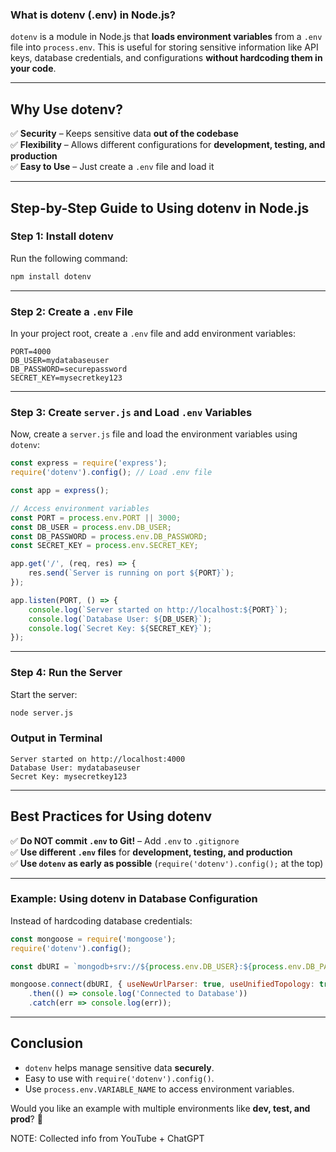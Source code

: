 ### **What is dotenv (.env) in Node.js?**  
`dotenv` is a module in Node.js that **loads environment variables** from a `.env` file into `process.env`. This is useful for storing sensitive information like API keys, database credentials, and configurations **without hardcoding them in your code**.

---

## **Why Use dotenv?**
✅ **Security** – Keeps sensitive data **out of the codebase**  
✅ **Flexibility** – Allows different configurations for **development, testing, and production**  
✅ **Easy to Use** – Just create a `.env` file and load it  

---

## **Step-by-Step Guide to Using dotenv in Node.js**
### **Step 1: Install dotenv**
Run the following command:
```sh
npm install dotenv
```

---

### **Step 2: Create a `.env` File**
In your project root, create a `.env` file and add environment variables:
```
PORT=4000
DB_USER=mydatabaseuser
DB_PASSWORD=securepassword
SECRET_KEY=mysecretkey123
```

---

### **Step 3: Create `server.js` and Load `.env` Variables**
Now, create a `server.js` file and load the environment variables using `dotenv`:

```js
const express = require('express');
require('dotenv').config(); // Load .env file

const app = express();

// Access environment variables
const PORT = process.env.PORT || 3000;
const DB_USER = process.env.DB_USER;
const DB_PASSWORD = process.env.DB_PASSWORD;
const SECRET_KEY = process.env.SECRET_KEY;

app.get('/', (req, res) => {
    res.send(`Server is running on port ${PORT}`);
});

app.listen(PORT, () => {
    console.log(`Server started on http://localhost:${PORT}`);
    console.log(`Database User: ${DB_USER}`);
    console.log(`Secret Key: ${SECRET_KEY}`);
});
```

---

### **Step 4: Run the Server**
Start the server:
```sh
node server.js
```

### **Output in Terminal**
```
Server started on http://localhost:4000
Database User: mydatabaseuser
Secret Key: mysecretkey123
```

---

## **Best Practices for Using dotenv**
✅ **Do NOT commit `.env` to Git!** – Add `.env` to `.gitignore`  
✅ **Use different `.env` files** for **development, testing, and production**  
✅ **Use `dotenv` as early as possible** (`require('dotenv').config();` at the top)  

---

### **Example: Using dotenv in Database Configuration**
Instead of hardcoding database credentials:
```js
const mongoose = require('mongoose');
require('dotenv').config();

const dbURI = `mongodb+srv://${process.env.DB_USER}:${process.env.DB_PASSWORD}@cluster.mongodb.net/mydatabase`;

mongoose.connect(dbURI, { useNewUrlParser: true, useUnifiedTopology: true })
    .then(() => console.log('Connected to Database'))
    .catch(err => console.log(err));
```

---

## **Conclusion**
- `dotenv` helps manage sensitive data **securely**.
- Easy to use with `require('dotenv').config()`.
- Use `process.env.VARIABLE_NAME` to access environment variables.

Would you like an example with multiple environments like **dev, test, and prod**? 🚀

NOTE: Collected info from YouTube + ChatGPT